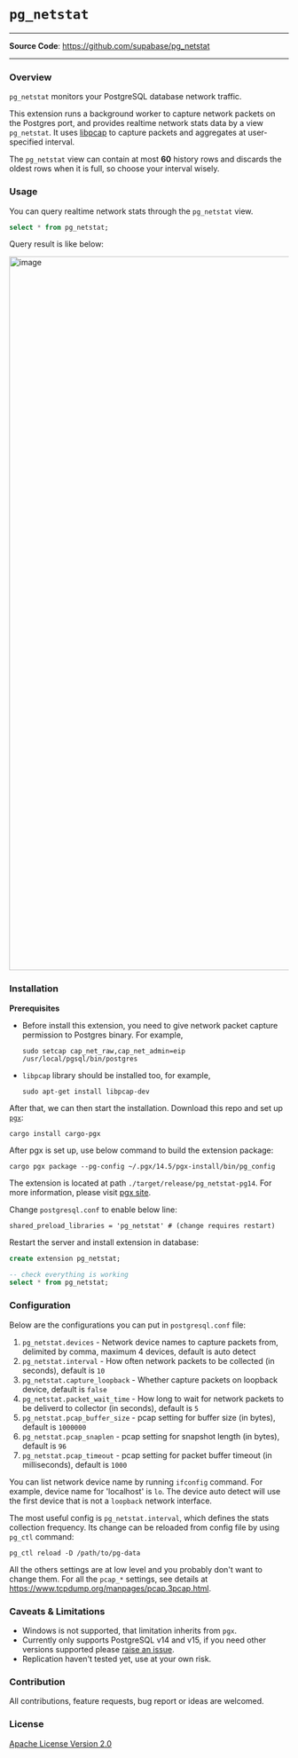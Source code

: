 # `pg_netstat`

---

**Source Code**: <a href="https://github.com/supabase/pg_netstat" target="_blank">https://github.com/supabase/pg_netstat</a>

---

### Overview

`pg_netstat` monitors your PostgreSQL database network traffic.

This extension runs a background worker to capture network packets on the Postgres port, and provides realtime network stats data by a view `pg_netstat`. It uses [libpcap](https://www.tcpdump.org/manpages/pcap.3pcap.html) to capture packets and aggregates at user-specified interval.

The `pg_netstat` view can contain at most **60** history rows and discards the oldest rows when it is full, so choose your interval wisely.

### Usage

You can query realtime network stats through the `pg_netstat` view.

```sql
select * from pg_netstat;
```

Query result is like below:

<img width="1287" alt="image" src="https://user-images.githubusercontent.com/19306324/211506046-a2116af8-26e3-4630-a059-774db23e1502.png">


### Installation

**Prerequisites**

- Before install this extension, you need to give network packet capture permission to Postgres binary. For example,

  ```
  sudo setcap cap_net_raw,cap_net_admin=eip /usr/local/pgsql/bin/postgres
  ```

- `libpcap` library should be installed too, for example,

   ```
   sudo apt-get install libpcap-dev
   ```

After that, we can then start the installation. Download this repo and set up [`pgx`](https://github.com/tcdi/pgx):

```
cargo install cargo-pgx
```

After pgx is set up, use below command to build the extension package:

```
cargo pgx package --pg-config ~/.pgx/14.5/pgx-install/bin/pg_config
```

The extension is located at path `./target/release/pg_netstat-pg14`. For more information, please visit [pgx site](https://github.com/tcdi/pgx).

Change `postgresql.conf` to enable below line:

```
shared_preload_libraries = 'pg_netstat' # (change requires restart)
```

Restart the server and install extension in database:

```sql
create extension pg_netstat;

-- check everything is working
select * from pg_netstat;
```

### Configuration

Below are the configurations you can put in `postgresql.conf` file:

1. `pg_netstat.devices` - Network device names to capture packets from, delimited by comma, maximum 4 devices, default is auto detect
2. `pg_netstat.interval` - How often network packets to be collected (in seconds), default is `10`
3. `pg_netstat.capture_loopback` - Whether capture packets on loopback device, default is `false`
4. `pg_netstat.packet_wait_time` - How long to wait for network packets to be deliverd to collector (in seconds), default is `5`
5. `pg_netstat.pcap_buffer_size` - pcap setting for buffer size (in bytes), default is `1000000`
6. `pg_netstat.pcap_snaplen` - pcap setting for snapshot length (in bytes), default is `96`
7. `pg_netstat.pcap_timeout` - pcap setting for packet buffer timeout (in milliseconds), default is `1000`

You can list network device name by running `ifconfig` command. For example, device name for 'localhost' is `lo`. The device auto detect will use the first device that is not a `loopback` network interface.

The most useful config is `pg_netstat.interval`, which defines the stats collection frequency. Its change can be reloaded from config file by using `pg_ctl` command:

```
pg_ctl reload -D /path/to/pg-data
```

All the others settings are at low level and you probably don't want to change them. For all the `pcap_*` settings, see details at https://www.tcpdump.org/manpages/pcap.3pcap.html.

### Caveats & Limitations

- Windows is not supported, that limitation inherits from `pgx`.
- Currently only supports PostgreSQL v14 and v15, if you need other versions supported please [raise an issue](https://github.com/supabase/pg_netstat/issues).
- Replication haven't tested yet, use at your own risk.

### Contribution

All contributions, feature requests, bug report or ideas are welcomed.

### License

[Apache License Version 2.0](./LICENSE)

